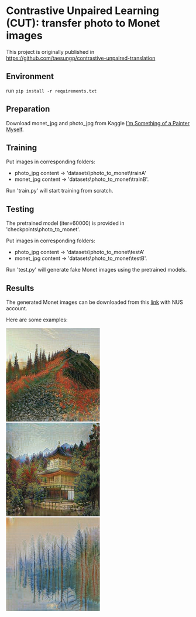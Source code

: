 # Contrastive Unpaired Learning (CUT): transfer photo to Monet images

This project is originally published in https://github.com/taesungp/contrastive-unpaired-translation

## Environment
run ```pip install -r requirements.txt```

## Preparation
Download monet_jpg and photo_jpg from Kaggle [I’m Something of a Painter Myself](https://www.kaggle.com/competitions/gan-getting-started/data).

## Training
Put images in corresponding folders:

- photo_jpg content -> 'datasets\photo_to_monet\trainA' 
- monet_jpg content -> 'datasets\photo_to_monet\trainB'.

Run 'train.py' will start training from scratch.

## Testing
The pretrained model (iter=60000) is provided in 'checkpoints\photo_to_monet'. 

Put images in corresponding folders:
- photo_jpg content -> 'datasets\photo_to_monet\testA' 
- monet_jpg  content -> 'datasets\photo_to_monet\testB'.

Run 'test.py' will generate fake Monet images using the pretrained models.

## Results
The generated Monet images can be downloaded from this [link](https://nusu-my.sharepoint.com/:f:/g/personal/e0679941_u_nus_edu/Etsj0gQE_khEvOM3ZucHBb4B4x5fIBAQksvQT_lodn_Zug?e=vMH41A) with NUS account.

Here are some examples:

![avatar](imgs\ef4a60107c.png)
![avatar](imgs\f26d369fbd.png)
![avatar](imgs\f37a93cd01.png)